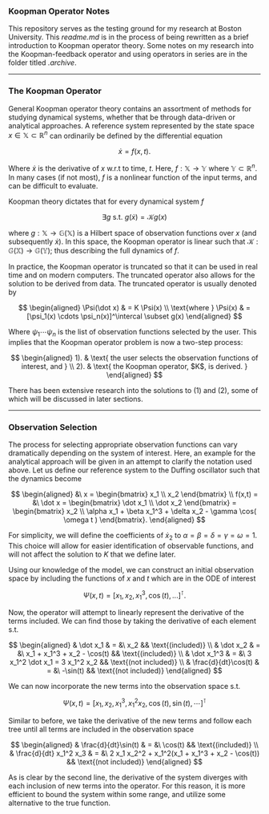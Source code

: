 ### **Koopman Operator Notes**

This repository serves as the testing ground for my research at Boston University. This *readme.md* is in the process of being rewritten as a brief introduction to Koopman operator theory. Some notes on my research into the Koopman-feedback operator and using operators in series are in the folder titled *.archive*.

___
### **The Koopman Operator**

General Koopman operator theory contains an assortment of methods for studying dynamical systems, whether that be through data-driven or analytical approaches. A reference system represented by the state space $x \in \mathbb{X} \subset \mathbb{R}^n$ can ordinarily be defined by the differential equation

$$
    \dot x = f(x,t).
$$

Where $\dot x$ is the derivative of $x$ w.r.t to time, $t$. Here, $f: \mathbb{X} \rightarrow \mathbb{Y}$ where $\mathbb{Y} \subset \mathbb{R}^n$. In many cases (if not most), $f$ is a nonlinear function of the input terms, and can be difficult to evaluate.

Koopman theory dictates that for every dynamical system $f$

$$
    \exists g \text{ s.t. } g(\dot x) = \mathcal{K} g(x)
$$

where $g : \mathbb{X} \rightarrow \mathbb{G}(\mathbb{X})$ is a Hilbert space of observation functions over $x$ (and subsequently $\dot x$). In this space, the Koopman operator is linear such that $\mathcal{K} : \mathbb{G}(\mathbb{X}) \rightarrow \mathbb{G}(\mathbb{Y})$; thus describing the full dynamics of $f$.

In practice, the Koopman operator is truncated so that it can be used in real time and on modern computers. The truncated operator also allows for the solution to be derived from data. The truncated operator is usually denoted by

$$
    \begin{aligned}
        \Psi(\dot x) & = K \Psi(x) \\
        \text{where } \Psi(x) & = [\psi_1(x) \cdots \psi_n(x)]^\intercal \subset g(x)
    \end{aligned}
$$

Where $\psi_1 \cdots \psi_n$ is the list of observation functions selected by the user. This implies that the Koopman operator problem is now a two-step process:

$$
    \begin{aligned}
        1). & \text{ the user selects the observation functions of interest, and } \\
        2). & \text{ the Koopman operator, $K$, is derived. }
    \end{aligned}
$$

There has been extensive research into the solutions to $(1)$ and $(2)$, some of which will be discussed in later sections.

___

### **Observation Selection**

The process for selecting appropriate observation functions can vary dramatically depending on the system of interest. Here, an example for the analytical approach will be given in an attempt to clarify the notation used above. Let us define our reference system to the Duffing oscillator such that the dynamics become

$$
    \begin{aligned}
        &\ x = \begin{bmatrix}
            x_1 \\
            x_2
        \end{bmatrix} \\
        f(x,t) = &\ \dot x = \begin{bmatrix}
            \dot x_1 \\
            \dot x_2
        \end{bmatrix} = \begin{bmatrix}
            x_2 \\
            \alpha x_1 + \beta x_1^3 + \delta x_2 - \gamma \cos( \omega t )
        \end{bmatrix}.
    \end{aligned}
$$

For simplicity, we will define the coefficients of $\dot x_2$ to $\alpha = \beta = \delta = \gamma = \omega = 1$. This choice will allow for easier identification of observable functions, and will not affect the solution to $K$ that we define later.

Using our knowledge of the model, we can construct an initial observation space by including the functions of $x$ and $t$ which are in the ODE of interest

$$
    \Psi(x,t) = [x_1, x_2, x_1^3, \cos(t),...]^\intercal.
$$

Now, the operator will attempt to linearly represent the derivative of the terms included. We can find those by taking the derivative of each element s.t.

$$
    \begin{aligned}
        & \dot x_1 & = &\ x_2 && \text{(included)} \\
        & \dot x_2 & = &\ x_1 + x_1^3 + x_2 - \cos(t) && \text{(included)} \\
        & \dot x_1^3 & = &\ 3 x_1^2 \dot x_1 = 3 x_1^2 x_2 && \text{(not included)} \\
        & \frac{d}{dt}\cos(t) & = &\ -\sin(t) && \text{(not included)}
    \end{aligned}
$$

We can now incorporate the new terms into the observation space s.t.

$$
    \Psi(x,t) = [x_1, x_2, x_1^3, x_1^2 x_2, \cos(t), \sin(t), \cdots]^\intercal
$$

Similar to before, we take the derivative of the new terms and follow each tree until all terms are included in the observation space

$$
    \begin{aligned}
        & \frac{d}{dt}\sin(t) & = &\ \cos(t) && \text{(included)} \\
        & \frac{d}{dt} x_1^2 x_3 & = &\ 2 x_1 x_2^2 + x_1^2(x_1 + x_1^3 + x_2 - \cos(t)) && \text{(not included)}
    \end{aligned}
$$

As is clear by the second line, the derivative of the system diverges with each inclusion of new terms into the operator. For this reason, it is more efficient to bound the system within some range, and utilize some alternative to the true function.

<!--
___
### **The Koopman-feedback Operator**

The Koopman-feedback operator (KFO) is a preliminary application for our study of using Koopman operators in series to model systems which can be broken into sub-operators via **shift functions**. The definition of a shift function, and a more in-depth discussion of them is forthcoming, but an outline of the KFO will be given here to explain the notation used in the **anchor system** application.

The KFO was first proposed as a solution to the problem where the user is given measurement data which is ambiguously correlated with the system state and control policy. The communication between the Koopman system w.r.t the true system is rendered in the diagram below.

<p align="center">
    <img src=.figures/anchors/kman_closedloop.png width=600/>
</p>

In this system, two Koopman operators are used to independently generate the control policy from feedback-related measurements, as well as the state estimation using previous position data and the appropriate control. The noteworthy components are the model and control-related Koopman operators; $\mathcal{K}_x$ and $\mathcal{K}_u$, respectively, as well as the observation spaces; $\Psi_x$, $\Psi_u$ and $h$. In the following sections, the observation spaces will be indentified for the anchor system along with a simple set of trials.

___
### **Anchor System:**
**State/model equations:** linear/holonomic/first-order/discrete

$$
x = \begin{bmatrix}
    x \\
    y
\end{bmatrix}
= \begin{bmatrix}
    x_1 \\
    x_2
\end{bmatrix}
$$

and the system is modeled as...

$$
\begin{matrix}
    x^+ = x + (\Delta t) u \\
    \textrm{where } u = C(x_g - x) \leftarrow \text{ideal policy}
\end{matrix}
$$

The important component introduced here is the idea that the state is not observed directly, but instead observed through **anchors**. For practical purposes we assume there are $N_a=3$ anchors which, when called, give the object its respective $L_2$ distance norm. The position of the anchors can be chosen by the user and are defined by the set

$$
    d(x) = \\{ \sqrt{ (x - a_i)^\intercal (x - a_i) } : \forall i \leq N_a, i \in \mathbb{N} \\}.
$$

Where $d$ represents the set of anchor distances, each defined by the anchor position $a_i$, or the $i$-th anchor in the system.

To make the system more realistic and general, we also assume there is some unknown level of noise acting on the measurement terms. In other words, for any position, $x$, given to the system we receive noise in the range space defined by $p(\delta) \in [-\delta, \delta]$, and for any measurement reading from the anchors we receive noise in the range space $p(\varepsilon) \in [-\varepsilon, \varepsilon]$.


| **Open-loop Observation Space:** |

We demonstrate elseware that the necessary observation functions to propagate the state space while also keeping track of the anchor distances are

$$
\begin{aligned}
    \Psi_x = \begin{bmatrix}
        x \\
        x^\intercal x \\
        d^2(x) \\
        1
    \end{bmatrix}
    &&
    \Psi_u = 1
    &&
    h = \begin{bmatrix}
        u \\
        u^\intercal u \\
        x^\intercal u
    \end{bmatrix}
\end{aligned}
$$

A short sim which shows the vehicle's ability to keep track of the anchor distances is shown below. The radius of the black circles represents the distance the vehicle *estimates* it is from each of the reference anchors as time progresses. The distances are represented by circles because the vehicle is never given data corresponding to the direction of each of the anchors.

<p align="center">
    <img src=.figures/anchors/anim_openloop.gif width=450 />
</p>

It should also be noted that the path taken by the vehicle is predetermined. I.e. the inputs given to the observation space $h$ are 'hard coded'.


| **Closed-loop Observation Space:** |

Derived elsewhere, the observation space for the closed-loop control and state estimation can be defined as

$$
\begin{aligned}
    \Psi_x = x
    &&
    \Psi_u = 1
    &&
    h =d^2(x)
\end{aligned}
$$

We show that these results can give high fidelity w.r.t the ideal system results. Below is an isolated trial for a non-zero initial position, with a Koopman operator-based controller that guides the vehicle to the origin using solely measurement data.

<p align="center">
    <img src=.figures/anchors/singlePathEnvironment.png height=325 />
    <img src=.figures/anchors/singlePathTrajectories.png height=325 />
</p>

As can be seen, the state estimation is slightly erratic due to the large degree of noise incorporated into the feedback terms, but overall the path construcated by the operator is smooth. Finally, we show that for many trials, with varying degrees of feedback error, the vehicle is consistently able to generate smooth paths.

<p align="center">
    <img src=.figures/anchors/multiplePathEnvironment_e0.000.png height=250 />
    <img src=.figures/anchors/multiplePathEnvironment_e0.500.png height=250 />
</p>
<p align="center">
    <img src=.figures/anchors/multiplePathEnvironment_e1.000.png height=250 />
    <img src=.figures/anchors/multiplePathEnvironment_e2.000.png height=250 />
</p>


!-->
